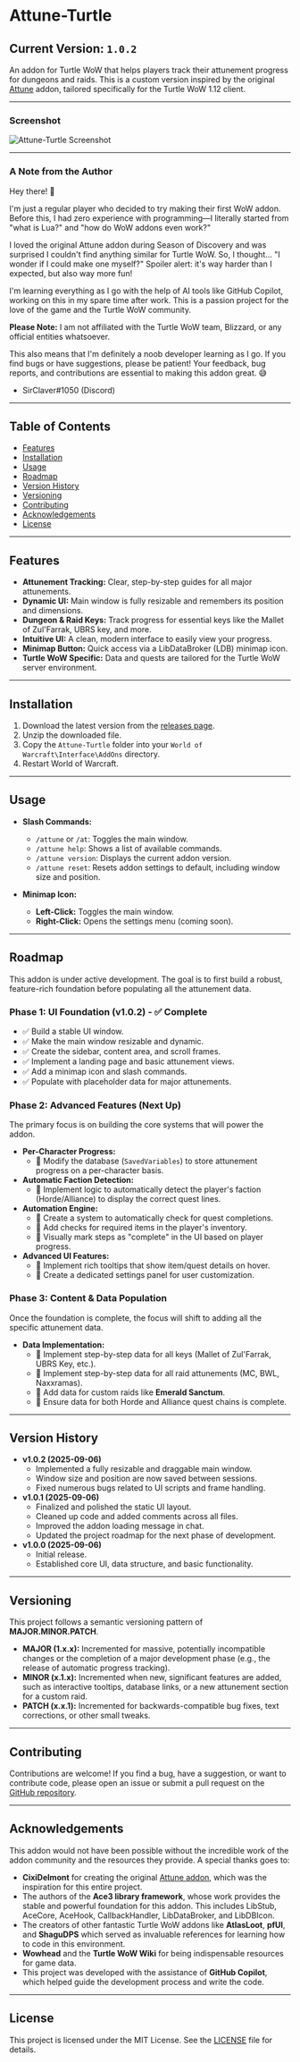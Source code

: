 # Attune-Turtle

## Current Version: `1.0.2`

An addon for Turtle WoW that helps players track their attunement progress for dungeons and raids. This is a custom version inspired by the original [Attune](https://www.curseforge.com/wow/addons/attune) addon, tailored specifically for the Turtle WoW 1.12 client.

---

### Screenshot

![Attune-Turtle Screenshot](https://raw.githubusercontent.com/SirClaver420/Attune-Turtle/main/img/main_window_06092025.png)

---

### A Note from the Author

Hey there! 👋

I'm just a regular player who decided to try making their first WoW addon. Before this, I had zero experience with programming—I literally started from "what is Lua?" and "how do WoW addons even work?"

I loved the original Attune addon during Season of Discovery and was surprised I couldn't find anything similar for Turtle WoW. So, I thought... "I wonder if I could make one myself?" Spoiler alert: it's way harder than I expected, but also way more fun!

I'm learning everything as I go with the help of AI tools like GitHub Copilot, working on this in my spare time after work. This is a passion project for the love of the game and the Turtle WoW community.

**Please Note:** I am not affiliated with the Turtle WoW team, Blizzard, or any official entities whatsoever.

This also means that I'm definitely a noob developer learning as I go. If you find bugs or have suggestions, please be patient! Your feedback, bug reports, and contributions are essential to making this addon great. 😅

- SirClaver#1050 (Discord)

---

## Table of Contents

- [Features](#features)
- [Installation](#installation)
- [Usage](#usage)
- [Roadmap](#roadmap)
- [Version History](#version-history)
- [Versioning](#versioning)
- [Contributing](#contributing)
- [Acknowledgements](#acknowledgements)
- [License](#license)

---

## Features

- **Attunement Tracking:** Clear, step-by-step guides for all major attunements.
- **Dynamic UI:** Main window is fully resizable and remembers its position and dimensions.
- **Dungeon & Raid Keys:** Track progress for essential keys like the Mallet of Zul'Farrak, UBRS key, and more.
- **Intuitive UI:** A clean, modern interface to easily view your progress.
- **Minimap Button:** Quick access via a LibDataBroker (LDB) minimap icon.
- **Turtle WoW Specific:** Data and quests are tailored for the Turtle WoW server environment.

---

## Installation

1.  Download the latest version from the [releases page](https://github.com/SirClaver420/Attune-Turtle/releases).
2.  Unzip the downloaded file.
3.  Copy the `Attune-Turtle` folder into your `World of Warcraft\Interface\AddOns` directory.
4.  Restart World of Warcraft.

---

## Usage

-   **Slash Commands:**
    -   `/attune` or `/at`: Toggles the main window.
    -   `/attune help`: Shows a list of available commands.
    -   `/attune version`: Displays the current addon version.
    -   `/attune reset`: Resets addon settings to default, including window size and position.

-   **Minimap Icon:**
    -   **Left-Click:** Toggles the main window.
    -   **Right-Click:** Opens the settings menu (coming soon).

---

## Roadmap

This addon is under active development. The goal is to first build a robust, feature-rich foundation before populating all the attunement data.

### Phase 1: UI Foundation (v1.0.2) - ✅ Complete

-   ✅ Build a stable UI window.
-   ✅ Make the main window resizable and dynamic.
-   ✅ Create the sidebar, content area, and scroll frames.
-   ✅ Implement a landing page and basic attunement views.
-   ✅ Add a minimap icon and slash commands.
-   ✅ Populate with placeholder data for major attunements.

### Phase 2: Advanced Features (Next Up)

The primary focus is on building the core systems that will power the addon.

-   **Per-Character Progress:**
    -   🔳 Modify the database (`SavedVariables`) to store attunement progress on a per-character basis.
-   **Automatic Faction Detection:**
    -   🔳 Implement logic to automatically detect the player's faction (Horde/Alliance) to display the correct quest lines.
-   **Automation Engine:**
    -   🔳 Create a system to automatically check for quest completions.
    -   🔳 Add checks for required items in the player's inventory.
    -   🔳 Visually mark steps as "complete" in the UI based on player progress.
-   **Advanced UI Features:**
    -   🔳 Implement rich tooltips that show item/quest details on hover.
    -   🔳 Create a dedicated settings panel for user customization.

### Phase 3: Content & Data Population

Once the foundation is complete, the focus will shift to adding all the specific attunement data.

-   **Data Implementation:**
    -   🔳 Implement step-by-step data for all keys (Mallet of Zul'Farrak, UBRS Key, etc.).
    -   🔳 Implement step-by-step data for all raid attunements (MC, BWL, Naxxramas).
    -   🔳 Add data for custom raids like **Emerald Sanctum**.
    -   🔳 Ensure data for both Horde and Alliance quest chains is complete.

---

## Version History

-   **v1.0.2 (2025-09-06)**
    -   Implemented a fully resizable and draggable main window.
    -   Window size and position are now saved between sessions.
    -   Fixed numerous bugs related to UI scripts and frame handling.
-   **v1.0.1 (2025-09-06)**
    -   Finalized and polished the static UI layout.
    -   Cleaned up code and added comments across all files.
    -   Improved the addon loading message in chat.
    -   Updated the project roadmap for the next phase of development.
-   **v1.0.0 (2025-09-06)**
    -   Initial release.
    -   Established core UI, data structure, and basic functionality.

---

## Versioning

This project follows a semantic versioning pattern of **MAJOR.MINOR.PATCH**.

-   **MAJOR (1.x.x):** Incremented for massive, potentially incompatible changes or the completion of a major development phase (e.g., the release of automatic progress tracking).
-   **MINOR (x.1.x):** Incremented when new, significant features are added, such as interactive tooltips, database links, or a new attunement section for a custom raid.
-   **PATCH (x.x.1):** Incremented for backwards-compatible bug fixes, text corrections, or other small tweaks.

---

## Contributing

Contributions are welcome! If you find a bug, have a suggestion, or want to contribute code, please open an issue or submit a pull request on the [GitHub repository](https://github.com/SirClaver420/Attune-Turtle).

---

## Acknowledgements

This addon would not have been possible without the incredible work of the addon community and the resources they provide. A special thanks goes to:

-   **CixiDelmont** for creating the original [Attune addon](https://www.curseforge.com/wow/addons/attune), which was the inspiration for this entire project.
-   The authors of the **Ace3 library framework**, whose work provides the stable and powerful foundation for this addon. This includes LibStub, AceCore, AceHook, CallbackHandler, LibDataBroker, and LibDBIcon.
-   The creators of other fantastic Turtle WoW addons like **AtlasLoot**, **pfUI**, and **ShaguDPS** which served as invaluable references for learning how to code in this environment.
-   **Wowhead** and the **Turtle WoW Wiki** for being indispensable resources for game data.
-   This project was developed with the assistance of **GitHub Copilot**, which helped guide the development process and write the code.

---

## License

This project is licensed under the MIT License. See the [LICENSE](LICENSE) file for details.
